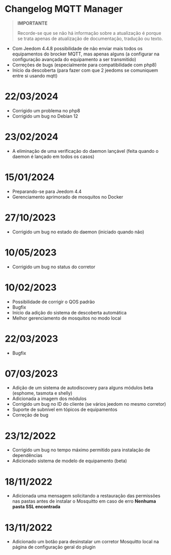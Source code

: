# Changelog MQTT Manager

>**IMPORTANTE**
>
>Recorde-se que se não há informação sobre a atualização é porque se trata apenas de atualização de documentação, tradução ou texto.

- Com Jeedom 4.4.8 possibilidade de não enviar mais todos os equipamentos do brocker MQTT, mas apenas alguns (a configurar na configuração avançada do equipamento a ser transmitido)
- Correções de bugs (especialmente para compatibilidade com php8)
- Início da descoberta (para fazer com que 2 jeedoms se comuniquem entre si usando mqtt)

# 22/03/2024

- Corrigido um problema no php8
- Corrigido um bug no Debian 12

# 23/02/2024

- A eliminação de uma verificação do daemon lançável (feita quando o daemon é lançado em todos os casos)

# 15/01/2024

- Preparando-se para Jeedom 4.4
- Gerenciamento aprimorado de mosquitos no Docker

# 27/10/2023

- Corrigido um bug no estado do daemon (iniciado quando não)

# 10/05/2023

- Corrigido um bug no status do corretor

# 10/02/2023

- Possibilidade de corrigir o QOS padrão
- Bugfix
- Início da adição do sistema de descoberta automática
- Melhor gerenciamento de mosquitos no modo local

# 22/03/2023

- Bugfix

# 07/03/2023

- Adição de um sistema de autodiscovery para alguns módulos beta (esphome, tasmota e shelly)
- Adicionada a imagem dos módulos
- Corrigido um bug no ID do cliente (se vários jeedom no mesmo corretor)
- Suporte de subnível em tópicos de equipamentos
- Correção de bug

# 23/12/2022

- Corrigido um bug no tempo máximo permitido para instalação de dependências
- Adicionado sistema de modelo de equipamento (beta)

# 18/11/2022

- Adicionada uma mensagem solicitando a restauração das permissões nas pastas antes de instalar o Mosquitto em caso de erro **Nenhuma pasta SSL encontrada**

# 13/11/2022

- Adicionado um botão para desinstalar um corretor Mosquitto local na página de configuração geral do plugin
